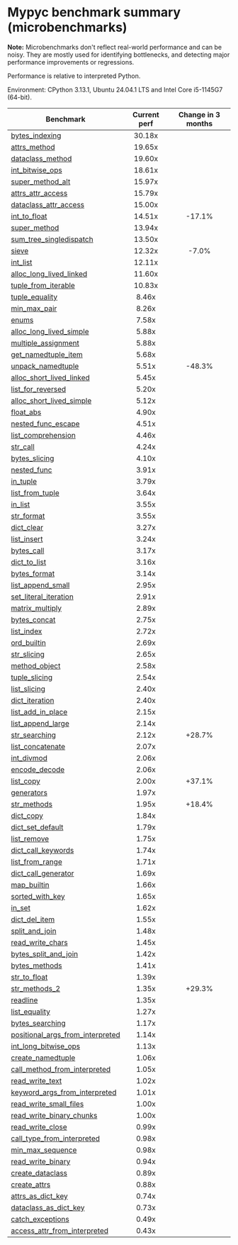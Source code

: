 # Mypyc benchmark summary (microbenchmarks)

**Note:** Microbenchmarks don't reflect real-world performance and can be noisy.
           They are mostly used for identifying bottlenecks, and detecting major performance
           improvements or regressions.

Performance is relative to interpreted Python.

Environment: CPython 3.13.1, Ubuntu 24.04.1 LTS and Intel Core i5-1145G7 (64-bit).

| Benchmark | Current perf | Change in 3 months |
| --- | :---: | :---: |
| [bytes_indexing](benchmarks/bytes_indexing.md) | 30.18x |  |
| [attrs_method](benchmarks/attrs_method.md) | 19.65x |  |
| [dataclass_method](benchmarks/dataclass_method.md) | 19.60x |  |
| [int_bitwise_ops](benchmarks/int_bitwise_ops.md) | 18.61x |  |
| [super_method_alt](benchmarks/super_method_alt.md) | 15.97x |  |
| [attrs_attr_access](benchmarks/attrs_attr_access.md) | 15.79x |  |
| [dataclass_attr_access](benchmarks/dataclass_attr_access.md) | 15.00x |  |
| [int_to_float](benchmarks/int_to_float.md) | 14.51x | -17.1% |
| [super_method](benchmarks/super_method.md) | 13.94x |  |
| [sum_tree_singledispatch](benchmarks/sum_tree_singledispatch.md) | 13.50x |  |
| [sieve](benchmarks/sieve.md) | 12.32x | -7.0% |
| [int_list](benchmarks/int_list.md) | 12.11x |  |
| [alloc_long_lived_linked](benchmarks/alloc_long_lived_linked.md) | 11.60x |  |
| [tuple_from_iterable](benchmarks/tuple_from_iterable.md) | 10.83x |  |
| [tuple_equality](benchmarks/tuple_equality.md) | 8.46x |  |
| [min_max_pair](benchmarks/min_max_pair.md) | 8.26x |  |
| [enums](benchmarks/enums.md) | 7.58x |  |
| [alloc_long_lived_simple](benchmarks/alloc_long_lived_simple.md) | 5.88x |  |
| [multiple_assignment](benchmarks/multiple_assignment.md) | 5.88x |  |
| [get_namedtuple_item](benchmarks/get_namedtuple_item.md) | 5.68x |  |
| [unpack_namedtuple](benchmarks/unpack_namedtuple.md) | 5.51x | -48.3% |
| [alloc_short_lived_linked](benchmarks/alloc_short_lived_linked.md) | 5.45x |  |
| [list_for_reversed](benchmarks/list_for_reversed.md) | 5.20x |  |
| [alloc_short_lived_simple](benchmarks/alloc_short_lived_simple.md) | 5.12x |  |
| [float_abs](benchmarks/float_abs.md) | 4.90x |  |
| [nested_func_escape](benchmarks/nested_func_escape.md) | 4.51x |  |
| [list_comprehension](benchmarks/list_comprehension.md) | 4.46x |  |
| [str_call](benchmarks/str_call.md) | 4.24x |  |
| [bytes_slicing](benchmarks/bytes_slicing.md) | 4.10x |  |
| [nested_func](benchmarks/nested_func.md) | 3.91x |  |
| [in_tuple](benchmarks/in_tuple.md) | 3.79x |  |
| [list_from_tuple](benchmarks/list_from_tuple.md) | 3.64x |  |
| [in_list](benchmarks/in_list.md) | 3.55x |  |
| [str_format](benchmarks/str_format.md) | 3.55x |  |
| [dict_clear](benchmarks/dict_clear.md) | 3.27x |  |
| [list_insert](benchmarks/list_insert.md) | 3.24x |  |
| [bytes_call](benchmarks/bytes_call.md) | 3.17x |  |
| [dict_to_list](benchmarks/dict_to_list.md) | 3.16x |  |
| [bytes_format](benchmarks/bytes_format.md) | 3.14x |  |
| [list_append_small](benchmarks/list_append_small.md) | 2.95x |  |
| [set_literal_iteration](benchmarks/set_literal_iteration.md) | 2.91x |  |
| [matrix_multiply](benchmarks/matrix_multiply.md) | 2.89x |  |
| [bytes_concat](benchmarks/bytes_concat.md) | 2.75x |  |
| [list_index](benchmarks/list_index.md) | 2.72x |  |
| [ord_builtin](benchmarks/ord_builtin.md) | 2.69x |  |
| [str_slicing](benchmarks/str_slicing.md) | 2.65x |  |
| [method_object](benchmarks/method_object.md) | 2.58x |  |
| [tuple_slicing](benchmarks/tuple_slicing.md) | 2.54x |  |
| [list_slicing](benchmarks/list_slicing.md) | 2.40x |  |
| [dict_iteration](benchmarks/dict_iteration.md) | 2.40x |  |
| [list_add_in_place](benchmarks/list_add_in_place.md) | 2.15x |  |
| [list_append_large](benchmarks/list_append_large.md) | 2.14x |  |
| [str_searching](benchmarks/str_searching.md) | 2.12x | +28.7% |
| [list_concatenate](benchmarks/list_concatenate.md) | 2.07x |  |
| [int_divmod](benchmarks/int_divmod.md) | 2.06x |  |
| [encode_decode](benchmarks/encode_decode.md) | 2.06x |  |
| [list_copy](benchmarks/list_copy.md) | 2.00x | +37.1% |
| [generators](benchmarks/generators.md) | 1.97x |  |
| [str_methods](benchmarks/str_methods.md) | 1.95x | +18.4% |
| [dict_copy](benchmarks/dict_copy.md) | 1.84x |  |
| [dict_set_default](benchmarks/dict_set_default.md) | 1.79x |  |
| [list_remove](benchmarks/list_remove.md) | 1.75x |  |
| [dict_call_keywords](benchmarks/dict_call_keywords.md) | 1.74x |  |
| [list_from_range](benchmarks/list_from_range.md) | 1.71x |  |
| [dict_call_generator](benchmarks/dict_call_generator.md) | 1.69x |  |
| [map_builtin](benchmarks/map_builtin.md) | 1.66x |  |
| [sorted_with_key](benchmarks/sorted_with_key.md) | 1.65x |  |
| [in_set](benchmarks/in_set.md) | 1.62x |  |
| [dict_del_item](benchmarks/dict_del_item.md) | 1.55x |  |
| [split_and_join](benchmarks/split_and_join.md) | 1.48x |  |
| [read_write_chars](benchmarks/read_write_chars.md) | 1.45x |  |
| [bytes_split_and_join](benchmarks/bytes_split_and_join.md) | 1.42x |  |
| [bytes_methods](benchmarks/bytes_methods.md) | 1.41x |  |
| [str_to_float](benchmarks/str_to_float.md) | 1.39x |  |
| [str_methods_2](benchmarks/str_methods_2.md) | 1.35x | +29.3% |
| [readline](benchmarks/readline.md) | 1.35x |  |
| [list_equality](benchmarks/list_equality.md) | 1.27x |  |
| [bytes_searching](benchmarks/bytes_searching.md) | 1.17x |  |
| [positional_args_from_interpreted](benchmarks/positional_args_from_interpreted.md) | 1.14x |  |
| [int_long_bitwise_ops](benchmarks/int_long_bitwise_ops.md) | 1.13x |  |
| [create_namedtuple](benchmarks/create_namedtuple.md) | 1.06x |  |
| [call_method_from_interpreted](benchmarks/call_method_from_interpreted.md) | 1.05x |  |
| [read_write_text](benchmarks/read_write_text.md) | 1.02x |  |
| [keyword_args_from_interpreted](benchmarks/keyword_args_from_interpreted.md) | 1.01x |  |
| [read_write_small_files](benchmarks/read_write_small_files.md) | 1.00x |  |
| [read_write_binary_chunks](benchmarks/read_write_binary_chunks.md) | 1.00x |  |
| [read_write_close](benchmarks/read_write_close.md) | 0.99x |  |
| [call_type_from_interpreted](benchmarks/call_type_from_interpreted.md) | 0.98x |  |
| [min_max_sequence](benchmarks/min_max_sequence.md) | 0.98x |  |
| [read_write_binary](benchmarks/read_write_binary.md) | 0.94x |  |
| [create_dataclass](benchmarks/create_dataclass.md) | 0.89x |  |
| [create_attrs](benchmarks/create_attrs.md) | 0.88x |  |
| [attrs_as_dict_key](benchmarks/attrs_as_dict_key.md) | 0.74x |  |
| [dataclass_as_dict_key](benchmarks/dataclass_as_dict_key.md) | 0.73x |  |
| [catch_exceptions](benchmarks/catch_exceptions.md) | 0.49x |  |
| [access_attr_from_interpreted](benchmarks/access_attr_from_interpreted.md) | 0.43x |  |
